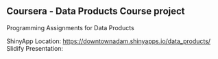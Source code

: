 ## Coursera - Data Products Course project
Programming Assignments for Data Products

ShinyApp Location: https://downtownadam.shinyapps.io/data_products/
Slidify Presentation: 